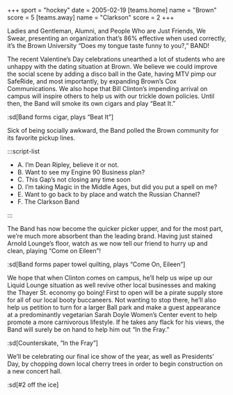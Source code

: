 +++
sport = "hockey"
date = 2005-02-19
[teams.home]
name = "Brown"
score = 5
[teams.away]
name = "Clarkson"
score = 2
+++

Ladies and Gentleman, Alumni, and People Who are Just Friends, We Swear, presenting an organization that’s 86% effective when used correctly, it’s the Brown University “Does my tongue taste funny to you?,” BAND!

The recent Valentine’s Day celebrations unearthed a lot of students who are unhappy with the dating situation at Brown. We believe we could improve the social scene by adding a disco ball in the Gate, having MTV pimp our SafeRide, and most importantly, by expanding Brown’s Cox Communications. We also hope that Bill Clinton’s impending arrival on campus will inspire others to help us with our trickle down policies. Until then, the Band will smoke its own cigars and play “Beat It.”

:sd[Band forms cigar, plays “Beat It”]

Sick of being socially awkward, the Band polled the Brown community for its favorite pickup lines.

:::script-list

- A. I’m Dean Ripley, believe it or not.
- B. Want to see my Engine 90 Business plan?
- C. This Gap’s not closing any time soon
- D. I’m taking Magic in the Middle Ages, but did you put a spell on me?
- E. Want to go back to by place and watch the Russian Channel?
- F. The Clarkson Band

:::

The Band has now become the quicker picker upper, and for the most part, we’re much more absorbent than the leading brand. Having just stained Arnold Lounge’s floor, watch as we now tell our friend to hurry up and clean, playing “Come on Eileen”!

:sd[Band forms paper towel quilting, plays “Come On, Eileen”]

We hope that when Clinton comes on campus, he’ll help us wipe up our Liquid Lounge situation as well revive other local businesses and making the Thayer St. economy go boing! First to open will be a pirate supply store for all of our local booty buccaneers. Not wanting to stop there, he’ll also help us petition to turn for a larger Ball park and make a guest appearance at a predominantly vegetarian Sarah Doyle Women’s Center event to help promote a more carnivorous lifestyle. If he takes any flack for his views, the Band will surely be on hand to help him out “In the Fray.”

:sd[Counterskate, “In the Fray”]

We’ll be celebrating our final ice show of the year, as well as Presidents’ Day, by chopping down local cherry trees in order to begin construction on a new concert hall.

:sd[#2 off the ice]
